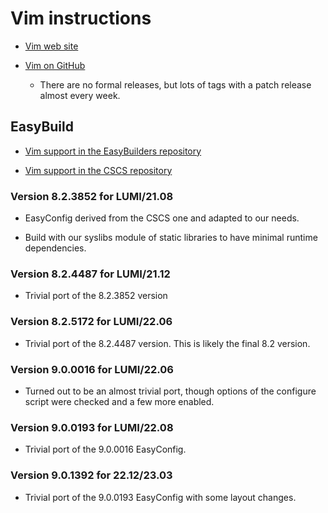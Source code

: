 # Vim instructions

  * [Vim web site](https://www.vim.org/)

  * [Vim on GitHub](https://github.com/vim/vim)

      * There are no formal releases, but lots of tags with a patch release almost
        every week.


## EasyBuild

  * [Vim support in the EasyBuilders repository](https://github.com/easybuilders/easybuild-easyconfigs/tree/develop/easybuild/easyconfigs/v/Vim)

  * [Vim support in the CSCS repository](https://github.com/eth-cscs/production/tree/master/easybuild/easyconfigs/v/Vim)


### Version 8.2.3852 for LUMI/21.08

  * EasyConfig derived from the CSCS one and adapted to our needs.

  * Build with our syslibs module of static libraries to have minimal runtime
    dependencies.


### Version 8.2.4487 for LUMI/21.12

  * Trivial port of the 8.2.3852 version


### Version 8.2.5172 for LUMI/22.06

  * Trivial port of the 8.2.4487 version. This is likely the final 8.2 version.


### Version 9.0.0016 for LUMI/22.06

  * Turned out to be an almost trivial port, though options of the configure script
    were checked and a few more enabled.

### Version 9.0.0193 for LUMI/22.08

  * Trivial port of the 9.0.0016 EasyConfig.

### Version 9.0.1392 for 22.12/23.03

  * Trivial port of the 9.0.0193 EasyConfig with some layout changes.
